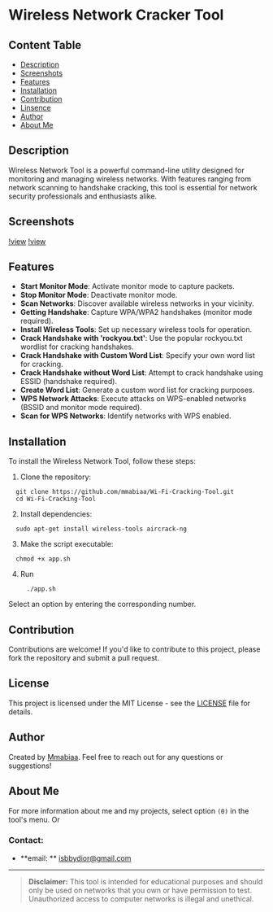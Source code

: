 # Wireless Network Cracker Tool

## Content Table
- [Description](#description)
- [Screenshots](#screenshots)
- [Features](#features)
- [Installation](#installation)
- [Contribution](#contribution)
- [Linsence](#linsence)
- [Author](#author)
- [About Me](#about)




## Description

Wireless Network Tool is a powerful command-line utility designed for monitoring and managing wireless networks. With features ranging from network scanning to handshake cracking, this tool is essential for network security professionals and enthusiasts alike.
## Screenshots
[!view](https://github.com/Mmabiaa/Wi-Fi-Cracking-Tool/blob/main/screenshots/Screenshot%20(22).png)
[!view](https://github.com/Mmabiaa/Wi-Fi-Cracking-Tool/blob/main/screenshots/Screenshot%20(23).png)

## Features

- **Start Monitor Mode**: Activate monitor mode to capture packets.
- **Stop Monitor Mode**: Deactivate monitor mode.
- **Scan Networks**: Discover available wireless networks in your vicinity.
- **Getting Handshake**: Capture WPA/WPA2 handshakes (monitor mode required).
- **Install Wireless Tools**: Set up necessary wireless tools for operation.
- **Crack Handshake with 'rockyou.txt'**: Use the popular rockyou.txt wordlist for cracking handshakes.
- **Crack Handshake with Custom Word List**: Specify your own word list for cracking.
- **Crack Handshake without Word List**: Attempt to crack handshake using ESSID (handshake required).
- **Create Word List**: Generate a custom word list for cracking purposes.
- **WPS Network Attacks**: Execute attacks on WPS-enabled networks (BSSID and monitor mode required).
- **Scan for WPS Networks**: Identify networks with WPS enabled.

## Installation

To install the Wireless Network Tool, follow these steps:

1. Clone the repository:
```
  git clone https://github.com/mmabiaa/Wi-Fi-Cracking-Tool.git
  cd Wi-Fi-Cracking-Tool
```

2. Install dependencies:
```
  sudo apt-get install wireless-tools aircrack-ng
```

3. Make the script executable:
```
  chmod +x app.sh
```
4. Run
```
     ./app.sh
```


Select an option by entering the corresponding number.

## Contribution

Contributions are welcome! If you'd like to contribute to this project, please fork the repository and submit a pull request.

## License

This project is licensed under the MIT License - see the [LICENSE](LICENSE) file for details.

## Author

Created by [Mmabiaa](https://github.com/mmabiaa). Feel free to reach out for any questions or suggestions!

## About Me

For more information about me and my projects, select option `(0)` in the tool's menu.
Or
### Contact:
- **email: ** isbbydior@gmail.com

---

> **Disclaimer:** This tool is intended for educational purposes and should only be used on networks that you own or have permission to test. Unauthorized access to computer networks is illegal and unethical.

